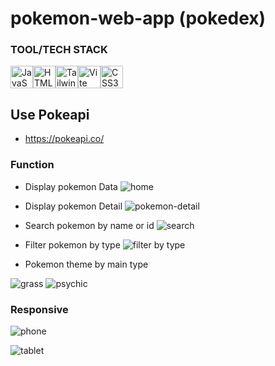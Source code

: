 # pokemon-web-app (pokedex)

### TOOL/TECH STACK
<p align="left">
<a href="https://developer.mozilla.org/en-US/docs/Web/JavaScript" target="_blank" rel="noreferrer"><img src="https://raw.githubusercontent.com/danielcranney/readme-generator/main/public/icons/skills/javascript-colored.svg" width="36" height="36" alt="JavaScript" /></a><a href="https://developer.mozilla.org/en-US/docs/Glossary/HTML5" target="_blank" rel="noreferrer"><img src="https://raw.githubusercontent.com/danielcranney/readme-generator/main/public/icons/skills/html5-colored.svg" width="36" height="36" alt="HTML5" /></a><a href="https://tailwindcss.com/" target="_blank" rel="noreferrer"><img src="https://raw.githubusercontent.com/danielcranney/readme-generator/main/public/icons/skills/tailwindcss-colored.svg" width="36" height="36" alt="TailwindCSS" /></a><a href="https://vitejs.dev/" target="_blank" rel="noreferrer"><img src="https://raw.githubusercontent.com/danielcranney/readme-generator/main/public/icons/skills/vite-colored.svg" width="36" height="36" alt="Vite" /></a><a href="https://www.w3.org/TR/CSS/#css" target="_blank" rel="noreferrer"><img src="https://raw.githubusercontent.com/danielcranney/readme-generator/main/public/icons/skills/css3-colored.svg" width="36" height="36" alt="CSS3" /></a>
</p>

## Use Pokeapi 
* https://pokeapi.co/

### Function
* Display pokemon Data
![home](https://github.com/user-attachments/assets/fcfc64b7-8330-442a-b0b3-f11afc3ba1ab)

* Display pokemon Detail 
![pokemon-detail](https://github.com/user-attachments/assets/492696d0-f032-4ff8-ba1e-731feb1f11d2)

* Search pokemon by name or id
![search](https://github.com/user-attachments/assets/53791d7b-6073-4af0-b65c-5c6b3370a565)

* Filter pokemon by type
![filter by type](https://github.com/user-attachments/assets/326ad236-8186-4bd2-964e-0bf9c9b92025)

* Pokemon theme by main type

![grass](https://github.com/user-attachments/assets/fe518e0e-ffa3-4384-9ad7-f95646de0be2)
![psychic](https://github.com/user-attachments/assets/05ce4ae6-057f-419e-8632-869378e18590)

### Responsive
![phone](https://github.com/user-attachments/assets/5dbfe696-aeeb-4eeb-82ac-f408baab7c61)

![tablet](https://github.com/user-attachments/assets/707c8b93-9ae1-453a-854f-550efac79ea3)






